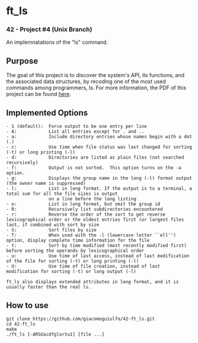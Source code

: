# ft_ls
### 42 - Project #4 (Unix Branch)

An implemnatations of the "ls" command.

## Purpose

The goal of this project is to discover the system's API, its functions, and the associated data structures, by recoding
one of the most used commands among programmers, ls. 
For more information, the PDF of this project can be found [here].

## Implemented Options

    - 1 (default):  Force output to be one entry per line
    - A:            List all entries except for . and ..
    - a:            Include directory entries whose names begin with a dot (.)
    - c:            Use time when file status was last changed for sorting (-t) or long printing (-l)
    - d:            Directories are listed as plain files (not searched recursively)
    - f:            Output is not sorted.  This option turns on the -a option.
    - g:            Displays the group name in the long (-l) format output (the owner name is suppressed)
    - l:            List in long format. If the output is to a terminal, a total sum for all the file sizes is output
                    on a line before the long listing
    - o:            List in long format, but omit the group id
    - R:            Recursively list subdirectories encountered
    - r:            Reverse the order of the sort to get reverse lexicographical order or the oldest entries first (or largest files last, if combined with sort by size
    - S:            Sort files by size
    - T:            When used with the -l (lowercase letter ``ell'') option, display complete time information for the file
    - t:            Sort by time modified (most recently modified first) before sorting the operands by lexicographical order
    - u:            Use time of last access, instead of last modification of the file for sorting (-t) or long printing (-l)
    - U:            Use time of file creation, instead of last modification for sorting (-t) or long output (-l)

    ft_ls also displays extended attributes in long format, and it is usually faster than the real ls.

## How to use

```
git clone https://github.com/giacomoguiulfo/42-ft_ls.git
cd 42-ft_ls
make
./ft_ls [-ARSUacdfglortu1] [file ...]
```

[here]: https://github.com/giacomoguiulfo/42-ft_ls/blob/master/pdfs/ft_ls.en.pdf
